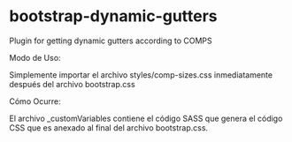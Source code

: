 # bootstrap-dynamic-gutters
Plugin for getting dynamic gutters according to COMPS

Modo de Uso:

Simplemente importar el archivo styles/comp-sizes.css inmediatamente después del archivo bootstrap.css

Cómo Ocurre:

El archivo _customVariables contiene el código SASS que genera el código CSS que es anexado al final del archivo bootstrap.css.
